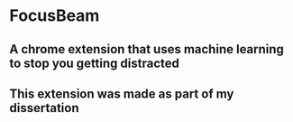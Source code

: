 # FocusBeam

## A chrome extension that uses machine learning to stop you getting distracted

## This extension was made as part of my dissertation
